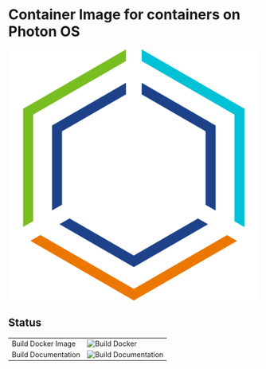 # Container Image for containers on Photon OS

![](logo.png)

## Status

|                     |                                                                                                               |
|---------------------|---------------------------------------------------------------------------------------------------------------|
| Build Docker Image  | ![Build Docker](https://github.com/eucdigitalworkspace/eucdigitalworkspace.github.io/actions/workflows/build-docker.yml/badge.svg?branch=docs)      |
| Build Documentation | ![Build Documentation](https://github.com/eucdigitalworkspace/eucdigitalworkspace.github.io/actions/workflows/build-docs.yml/badge.svg?branch=docs) |
